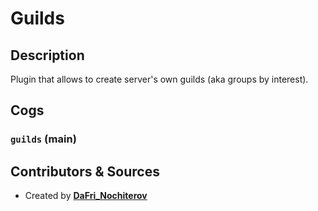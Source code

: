 # Guilds

## Description

Plugin that allows to create server's own guilds (aka groups by interest).

## Cogs

### `guilds` (**main**)

## Contributors & Sources

- Created by **[DaFri_Nochiterov](https://gitlab.com/dafri-nochiterov)**